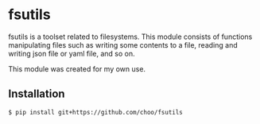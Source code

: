 fsutils
=======

fsutils is a toolset related to filesystems.
This module consists of functions manipulating files
such as writing some contents to a file,
reading and writing json file or yaml file, and so on.

This module was created for my own use.


Installation
------------

    $ pip install git+https://github.com/choo/fsutils
